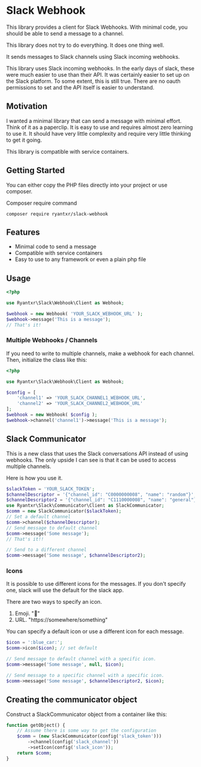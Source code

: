 # Slack Webhook

This library provides a client for Slack Webhooks. With minimal code, you should be able to send a message to a  channel.

This library does not try to do everything. It does one thing well.

It sends messages to Slack channels using Slack incoming webhooks.

This library uses Slack incoming webhooks. In the early days of slack, these were much easier to use than their API.
It was certainly easier to set up on the Slack platform. To some extent, this is still true.
There are no oauth permissions to set and the API itself is easier to understand.

## Motivation

I wanted a minimal library that can send a message with minimal effort.
Think of it as a paperclip. It is easy to use and requires almost zero learning to use it.
It should have very little complexity and require very little thinking to get it going.

This library is compatible with service containers.

## Getting Started

You can either copy the PHP files directly into your project or use composer.

Composer require command

`composer require ryantxr/slack-webhook`

## Features

* Minimal code to send a message
* Compatible with service containers
* Easy to use to any framework or even a plain php file

## Usage

```php
<?php

use Ryantxr\Slack\Webhook\Client as Webhook;

$webhook = new Webhook( 'YOUR_SLACK_WEBHOOK_URL' );
$webhook->message('This is a message');
// That's it!
```

### Multiple Webhooks / Channels

If you need to write to multiple channels, make a webhook for each channel.
Then, initialize the class like this:

```php
<?php

use Ryantxr\Slack\Webhook\Client as Webhook;

$config = [
    'channel1' => 'YOUR_SLACK_CHANNEL1_WEBHOOK_URL',
    'channel2' => 'YOUR_SLACK_CHANNEL2_WEBHOOK_URL'
];
$webhook = new Webhook( $config );
$webhook->channel('channel1')->message('This is a message');
```

## Slack Communicator

This is a new class that uses the Slack conversations API instead of using webhooks.
The only upside I can see is that it can be used to access multiple channels.

Here is how you use it.

```php
$slackToken = 'YOUR_SLACK_TOKEN';
$channelDescriptor = '{"channel_id": "C0000000008", "name": "random"}';
$channelDescriptor2 = '{"channel_id": "C1110000008", "name": "general"}';
use Ryantxr\Slack\Communicator\Client as SlackCommunicator;
$comm = new SlackCommunicator($slackToken);
// Set a default channel
$comm->channel($channelDescriptor);
// Send message to default channel
$comm->message('Some message');
// That's it!!

// Send to a different channel
$comm->message('Some message', $channelDescriptor2);
```

### Icons

It is possible to use different icons for the messages.
If you don't specify one, slack will use the default for the slack app.

There are two ways to specify an icon.

1. Emoji. ":rocket:"
2. URL. "https://somewhere/something"

You can specify a default icon or use a different icon for each message.

```php
$icon = ':blue_car:';
$comm->icon($icon); // set default

// Send message to default channel with a specific icon.
$comm->message('Some message', null, $icon);

// Send message to a specific channel with a specific icon.
$comm->message('Some message', $channelDescriptor2, $icon);
```

## Creating the communicator object

Construct a SlackCommunicator object from a container like this:

```php
function getObject() {
    // Assume there is some way to get the configuration
    $comm = (new SlackCommunicator(config('slack_token')))
        ->channel(config('slack_channel'))
        ->setIcon(config('slack_icon'));
    return $comm;
}
```
